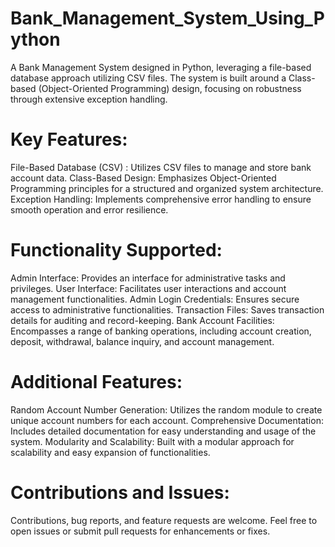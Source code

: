 # Bank_Management_System_Using_Python
A Bank Management System designed in Python, leveraging a file-based database approach utilizing CSV files. The system is built around a Class-based (Object-Oriented Programming) design, focusing on robustness through extensive exception handling.

# Key Features:

File-Based Database (CSV) : Utilizes CSV files to manage and store bank account data.
Class-Based Design: Emphasizes Object-Oriented Programming principles for a structured and organized system architecture.
Exception Handling: Implements comprehensive error handling to ensure smooth operation and error resilience.

# Functionality Supported:

Admin Interface: Provides an interface for administrative tasks and privileges.
User Interface: Facilitates user interactions and account management functionalities.
Admin Login Credentials: Ensures secure access to administrative functionalities.
Transaction Files: Saves transaction details for auditing and record-keeping.
Bank Account Facilities: Encompasses a range of banking operations, including account creation, deposit, withdrawal, balance inquiry, and account management.

# Additional Features:

Random Account Number Generation: Utilizes the random module to create unique account numbers for each account.
Comprehensive Documentation: Includes detailed documentation for easy understanding and usage of the system.
Modularity and Scalability: Built with a modular approach for scalability and easy expansion of functionalities.

# Contributions and Issues:
Contributions, bug reports, and feature requests are welcome. Feel free to open issues or submit pull requests for enhancements or fixes.
